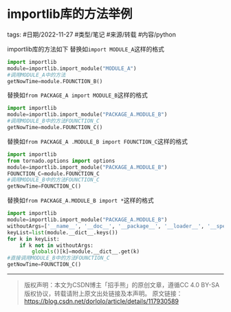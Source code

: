 # importlib库的方法举例

tags: #日期/2022-11-27 #类型/笔记 #来源/转载 #内容/python 



importlib库的方法如下
替换如`import MODULE_A`这样的格式

```python
import importlib
module=importlib.import_module("MODULE_A")
#调用MODULE_A中的方法
getNowTime=module.FOUNCTION_B()
```


替换如`from PACKAGE_A import MODULE_B`这样的格式

```python
import importlib
module=importlib.import_module("PACKAGE_A.MODULE_B")
#调用MODULE_B中的方法FOUNCTION_C
getNowTime=module.FOUNCTION_C()
```


替换如`from PACKAGE_A .MODULE_B import FOUNCTION_C`这样的格式

```python
import importlib
from tornado.options import options
module=importlib.import_module("PACKAGE_A.MODULE_B")
FOUNCTION_C=module.FOUNCTION_C
#调用MODULE_B中的方法FOUNCTION_C
getNowTime=FOUNCTION_C()
```


替换如`from PACKAGE_A.MODULE_B import *`这样的格式

```python
import importlib
module=importlib.import_module("PACKAGE_A.MODULE_B")
withoutArgs=['__name__', '__doc__', '__package__', '__loader__', '__spec__', '__file__', '__cached__', '__builtins__']
keyList=list(module.__dict__.keys())
for k in keyList:
    if k not in withoutArgs:
        globals()[k]=module.__dict__.get(k)
#直接调用MODULE_B中的方法FOUNCTION_C
getNowTime=FOUNCTION_C()
```


------------------------------------------------
> 版权声明：本文为CSDN博主「招手熊」的原创文章，遵循CC 4.0 BY-SA版权协议，转载请附上原文出处链接及本声明。
> 原文链接：https://blog.csdn.net/dorlolo/article/details/117930589
